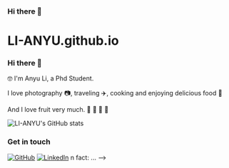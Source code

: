 ### Hi there 👋

# LI-ANYU.github.io
### Hi there 👋

 🤓 I'm Anyu Li, a Phd Student.

 I love photography 📷, traveling ✈️, cooking and enjoying delicious food 🥘 
 
 And I love fruit very much. 🍎 🍓 🥭 🥝
 
 
 
 
 ![LI-ANYU's GitHub stats](https://github-readme-stats.vercel.app/api?username=LI-ANYU&show_icons=true&theme=tokyonight)




### Get in touch

[![GitHub](https://img.shields.io/badge/GitHub-grey?logo=github)](https://github.com/LI_ANYU)
[![LinkedIn](https://img.shields.io/badge/LinkedIn-blue?logo=linkedin)](https://www.linkedin.com/in/anyu-li-a973a3225/)
n fact: ...
-->
